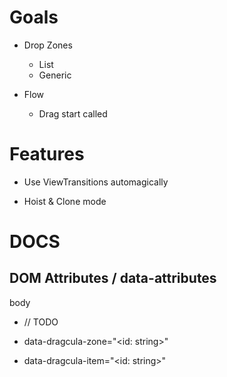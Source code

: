 # Goals

- Drop Zones

  - List
  - Generic

- Flow
  - Drag start called

# Features

- Use ViewTransitions automagically

- Hoist & Clone mode

# DOCS

## DOM Attributes / data-attributes

body

- // TODO

- data-dragcula-zone="<id: string>"

- data-dragcula-item="<id: string>"
